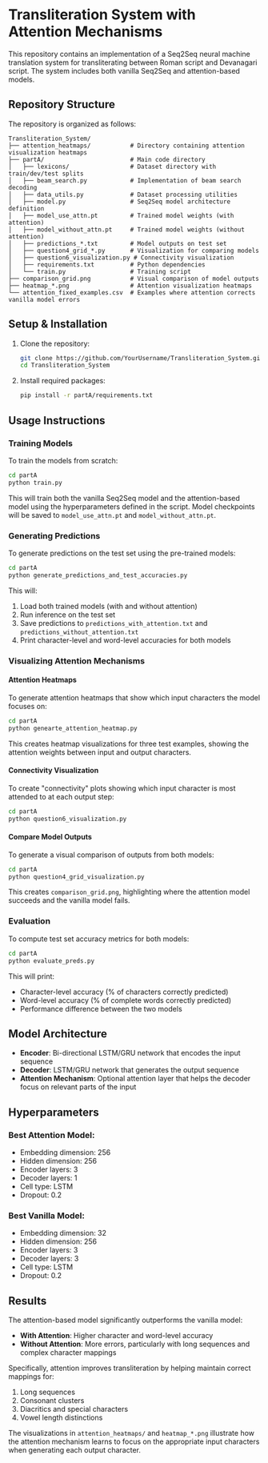 # Transliteration System with Attention Mechanisms

This repository contains an implementation of a Seq2Seq neural machine translation system for transliterating between Roman script and Devanagari script. The system includes both vanilla Seq2Seq and attention-based models.

## Repository Structure

The repository is organized as follows:

```
Transliteration_System/
├── attention_heatmaps/           # Directory containing attention visualization heatmaps
├── partA/                        # Main code directory
│   ├── lexicons/                 # Dataset directory with train/dev/test splits
│   ├── beam_search.py            # Implementation of beam search decoding
│   ├── data_utils.py             # Dataset processing utilities
│   ├── model.py                  # Seq2Seq model architecture definition
│   ├── model_use_attn.pt         # Trained model weights (with attention)
│   ├── model_without_attn.pt     # Trained model weights (without attention)
│   ├── predictions_*.txt         # Model outputs on test set
│   ├── question4_grid_*.py       # Visualization for comparing models
│   ├── question6_visualization.py # Connectivity visualization
│   ├── requirements.txt          # Python dependencies
│   └── train.py                  # Training script
├── comparison_grid.png           # Visual comparison of model outputs
├── heatmap_*.png                 # Attention visualization heatmaps
└── attention_fixed_examples.csv  # Examples where attention corrects vanilla model errors
```

## Setup & Installation

1. Clone the repository:
   ```bash
   git clone https://github.com/YourUsername/Transliteration_System.git
   cd Transliteration_System
   ```

2. Install required packages:
   ```bash
   pip install -r partA/requirements.txt
   ```

## Usage Instructions

### Training Models

To train the models from scratch:

```bash
cd partA
python train.py
```

This will train both the vanilla Seq2Seq model and the attention-based model using the hyperparameters defined in the script. Model checkpoints will be saved to `model_use_attn.pt` and `model_without_attn.pt`.

### Generating Predictions

To generate predictions on the test set using the pre-trained models:

```bash
cd partA
python generate_predictions_and_test_accuracies.py
```

This will:
1. Load both trained models (with and without attention)
2. Run inference on the test set
3. Save predictions to `predictions_with_attention.txt` and `predictions_without_attention.txt`
4. Print character-level and word-level accuracies for both models

### Visualizing Attention Mechanisms

#### Attention Heatmaps

To generate attention heatmaps that show which input characters the model focuses on:

```bash
cd partA
python genearte_attention_heatmap.py
```

This creates heatmap visualizations for three test examples, showing the attention weights between input and output characters.

#### Connectivity Visualization

To create "connectivity" plots showing which input character is most attended to at each output step:

```bash
cd partA
python question6_visualization.py
```

#### Compare Model Outputs

To generate a visual comparison of outputs from both models:

```bash
cd partA
python question4_grid_visualization.py
```

This creates `comparison_grid.png`, highlighting where the attention model succeeds and the vanilla model fails.

### Evaluation

To compute test set accuracy metrics for both models:

```bash
cd partA
python evaluate_preds.py
```

This will print:
- Character-level accuracy (% of characters correctly predicted)
- Word-level accuracy (% of complete words correctly predicted)
- Performance difference between the two models

## Model Architecture

- **Encoder**: Bi-directional LSTM/GRU network that encodes the input sequence
- **Decoder**: LSTM/GRU network that generates the output sequence
- **Attention Mechanism**: Optional attention layer that helps the decoder focus on relevant parts of the input

## Hyperparameters

### Best Attention Model:
- Embedding dimension: 256
- Hidden dimension: 256
- Encoder layers: 3
- Decoder layers: 1
- Cell type: LSTM
- Dropout: 0.2

### Best Vanilla Model:
- Embedding dimension: 32
- Hidden dimension: 256
- Encoder layers: 3
- Decoder layers: 3
- Cell type: LSTM
- Dropout: 0.2

## Results

The attention-based model significantly outperforms the vanilla model:
- **With Attention**: Higher character and word-level accuracy
- **Without Attention**: More errors, particularly with long sequences and complex character mappings

Specifically, attention improves transliteration by helping maintain correct mappings for:
1. Long sequences
2. Consonant clusters
3. Diacritics and special characters
4. Vowel length distinctions

The visualizations in `attention_heatmaps/` and `heatmap_*.png` illustrate how the attention mechanism learns to focus on the appropriate input characters when generating each output character.

